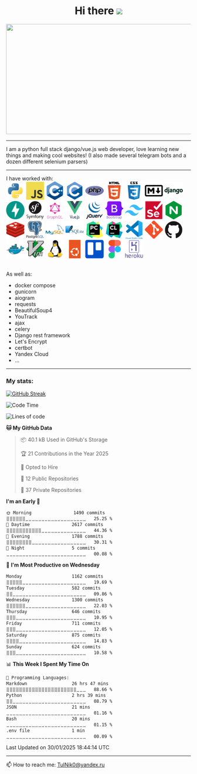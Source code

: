 <h1 align="center">Hi there <img src="https://media.giphy.com/media/hvRJCLFzcasrR4ia7z/giphy.gif" width="40"></h1>
<p align="center"><img src="https://media.giphy.com/media/dWesBcTLavkZuG35MI/giphy.gif" width="600" height="300"  /></p>

---

I am a python full stack django/vue.js web developer, love learning new things and making cool websites!
(I also made several telegram bots and a dozen different selenium parsers)

---

I have worked with:<br>
<img src="https://github.com/devicons/devicon/blob/master/icons/python/python-original.svg" width="50px" height="50px">
<img src="https://github.com/devicons/devicon/blob/master/icons/javascript/javascript-original.svg" width="50px" height="50px">
<img src="https://github.com/devicons/devicon/blob/master/icons/cplusplus/cplusplus-original.svg" width="50px" height="50px">
<img src="https://github.com/devicons/devicon/blob/master/icons/c/c-original.svg" width="50px" height="50px">
<img src="https://github.com/devicons/devicon/blob/master/icons/php/php-original.svg" width="50px" height="50px">
<img src="https://github.com/devicons/devicon/blob/master/icons/html5/html5-original-wordmark.svg" width="50px" height="50px">
<img src="https://github.com/devicons/devicon/blob/master/icons/css3/css3-original-wordmark.svg" width="50px" height="50px">
<img src="https://github.com/devicons/devicon/blob/master/icons/markdown/markdown-original.svg" width="50px" height="50px">
<img src="https://github.com/devicons/devicon/blob/master/icons/django/django-plain-wordmark.svg" width="50px" height="50px">
<img src="https://github.com/devicons/devicon/blob/master/icons/fastapi/fastapi-original.svg" width="50px" height="50px">
<img src="https://github.com/devicons/devicon/blob/master/icons/symfony/symfony-original-wordmark.svg" width="50px" height="50px">
<img src="https://github.com/devicons/devicon/blob/master/icons/graphql/graphql-plain-wordmark.svg" width="50px" height="50px">
<img src="https://github.com/devicons/devicon/blob/master/icons/vuejs/vuejs-original-wordmark.svg" width="50px" height="50px">
<img src="https://github.com/devicons/devicon/blob/master/icons/jquery/jquery-original-wordmark.svg" width="50px" height="50px">
<img src="https://github.com/devicons/devicon/blob/master/icons/bootstrap/bootstrap-original-wordmark.svg" width="50px" height="50px">
<img src="https://github.com/devicons/devicon/blob/master/icons/tailwindcss/tailwindcss-original.svg" width="50px" height="50px">
<img src="https://github.com/devicons/devicon/blob/master/icons/selenium/selenium-original.svg" width="50px" height="50px">
<img src="https://github.com/devicons/devicon/blob/master/icons/nginx/nginx-original.svg" width="50px" height="50px">
<img src="https://github.com/devicons/devicon/blob/master/icons/redis/redis-original.svg" width="50px" height="50px">
<img src="https://github.com/devicons/devicon/blob/master/icons/postgresql/postgresql-original-wordmark.svg" width="50px" height="50px">
<img src="https://github.com/devicons/devicon/blob/master/icons/mysql/mysql-original-wordmark.svg" width="50px" height="50px">
<img src="https://github.com/devicons/devicon/blob/master/icons/sqlite/sqlite-original-wordmark.svg" width="50px" height="50px">
<img src="https://github.com/devicons/devicon/blob/master/icons/pycharm/pycharm-original.svg" width="50px" height="50px">
<img src="https://github.com/devicons/devicon/blob/master/icons/clion/clion-original.svg" width="50px" height="50px">
<img src="https://github.com/devicons/devicon/blob/master/icons/vscode/vscode-original-wordmark.svg" width="50px" height="50px">
<img src="https://github.com/devicons/devicon/blob/master/icons/git/git-original.svg" width="50px" height="50px">
<img src="https://github.com/devicons/devicon/blob/master/icons/github/github-original.svg" width="50px" height="50px">
<img src="https://github.com/devicons/devicon/blob/master/icons/docker/docker-original.svg" width="50px" height="50px">
<img src="https://github.com/devicons/devicon/blob/master/icons/vim/vim-original.svg" width="50px" height="50px">
<img src="https://github.com/devicons/devicon/blob/master/icons/linux/linux-original.svg" width="50px" height="50px">
<img src="https://github.com/devicons/devicon/blob/master/icons/ubuntu/ubuntu-plain.svg" width="50px" height="50px">
<img src="https://github.com/devicons/devicon/blob/master/icons/trello/trello-plain.svg" width="50px" height="50px">
<img src="https://github.com/devicons/devicon/blob/master/icons/figma/figma-original.svg" width="50px" height="50px">
<img src="https://github.com/devicons/devicon/blob/master/icons/heroku/heroku-original-wordmark.svg" width="50px" height="50px">

<br>As well as:
- docker compose
- gunicorn
- aiogram
- requests
- BeautifulSoup4
- YouTrack
- ajax
- celery
- Django rest framework
- Let's Encrypt
- certbot
- Yandex Cloud
- ...

---

### My stats:

[![GitHub Streak](http://github-readme-streak-stats.herokuapp.com?user=LaGGgggg&theme=radical)](https://git.io/streak-stats)<br>

<!--START_SECTION:waka-->
![Code Time](http://img.shields.io/badge/Code%20Time-2%2C371%20hrs%2011%20mins-blue)

![Lines of code](https://img.shields.io/badge/From%20Hello%20World%20I%27ve%20Written-3.4%20million%20lines%20of%20code-blue)

**🐱 My GitHub Data** 

> 📦 40.1 kB Used in GitHub's Storage 
 > 
> 🏆 21 Contributions in the Year 2025
 > 
> 💼 Opted to Hire
 > 
> 📜 12 Public Repositories 
 > 
> 🔑 37 Private Repositories 
 > 
**I'm an Early 🐤** 

```text
🌞 Morning                1490 commits        ⣿⣿⣿⣿⣿⣿⣀⣀⣀⣀⣀⣀⣀⣀⣀⣀⣀⣀⣀⣀⣀⣀⣀⣀⣀   25.25 % 
🌆 Daytime                2617 commits        ⣿⣿⣿⣿⣿⣿⣿⣿⣿⣿⣿⣀⣀⣀⣀⣀⣀⣀⣀⣀⣀⣀⣀⣀⣀   44.36 % 
🌃 Evening                1788 commits        ⣿⣿⣿⣿⣿⣿⣿⣿⣀⣀⣀⣀⣀⣀⣀⣀⣀⣀⣀⣀⣀⣀⣀⣀⣀   30.31 % 
🌙 Night                  5 commits           ⣀⣀⣀⣀⣀⣀⣀⣀⣀⣀⣀⣀⣀⣀⣀⣀⣀⣀⣀⣀⣀⣀⣀⣀⣀   00.08 % 
```
📅 **I'm Most Productive on Wednesday** 

```text
Monday                   1162 commits        ⣿⣿⣿⣿⣿⣀⣀⣀⣀⣀⣀⣀⣀⣀⣀⣀⣀⣀⣀⣀⣀⣀⣀⣀⣀   19.69 % 
Tuesday                  582 commits         ⣿⣿⣀⣀⣀⣀⣀⣀⣀⣀⣀⣀⣀⣀⣀⣀⣀⣀⣀⣀⣀⣀⣀⣀⣀   09.86 % 
Wednesday                1300 commits        ⣿⣿⣿⣿⣿⣿⣀⣀⣀⣀⣀⣀⣀⣀⣀⣀⣀⣀⣀⣀⣀⣀⣀⣀⣀   22.03 % 
Thursday                 646 commits         ⣿⣿⣿⣀⣀⣀⣀⣀⣀⣀⣀⣀⣀⣀⣀⣀⣀⣀⣀⣀⣀⣀⣀⣀⣀   10.95 % 
Friday                   711 commits         ⣿⣿⣿⣀⣀⣀⣀⣀⣀⣀⣀⣀⣀⣀⣀⣀⣀⣀⣀⣀⣀⣀⣀⣀⣀   12.05 % 
Saturday                 875 commits         ⣿⣿⣿⣿⣀⣀⣀⣀⣀⣀⣀⣀⣀⣀⣀⣀⣀⣀⣀⣀⣀⣀⣀⣀⣀   14.83 % 
Sunday                   624 commits         ⣿⣿⣿⣀⣀⣀⣀⣀⣀⣀⣀⣀⣀⣀⣀⣀⣀⣀⣀⣀⣀⣀⣀⣀⣀   10.58 % 
```


📊 **This Week I Spent My Time On** 

```text
💬 Programming Languages: 
Markdown                 26 hrs 47 mins      ⣿⣿⣿⣿⣿⣿⣿⣿⣿⣿⣿⣿⣿⣿⣿⣿⣿⣿⣿⣿⣿⣿⣀⣀⣀   88.66 % 
Python                   2 hrs 39 mins       ⣿⣿⣀⣀⣀⣀⣀⣀⣀⣀⣀⣀⣀⣀⣀⣀⣀⣀⣀⣀⣀⣀⣀⣀⣀   08.79 % 
JSON                     21 mins             ⣀⣀⣀⣀⣀⣀⣀⣀⣀⣀⣀⣀⣀⣀⣀⣀⣀⣀⣀⣀⣀⣀⣀⣀⣀   01.16 % 
Bash                     20 mins             ⣀⣀⣀⣀⣀⣀⣀⣀⣀⣀⣀⣀⣀⣀⣀⣀⣀⣀⣀⣀⣀⣀⣀⣀⣀   01.15 % 
.env file                1 min               ⣀⣀⣀⣀⣀⣀⣀⣀⣀⣀⣀⣀⣀⣀⣀⣀⣀⣀⣀⣀⣀⣀⣀⣀⣀   00.09 % 
```


 Last Updated on 30/01/2025 18:44:14 UTC
<!--END_SECTION:waka-->

---

📫 How to reach me: TulNik0@yandex.ru
